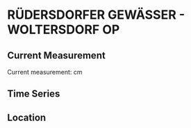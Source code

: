# RÜDERSDORFER GEWÄSSER - WOLTERSDORF OP

## Current Measurement

Current measurement: <Value topic="rivers/pegel-online/RÜG/WOLTERSDORF OP/measurementValue"/> cm

## Time Series

<TimeSeries topic="rivers/pegel-online/RÜG/WOLTERSDORF OP/measurementValue" period="week" />

## Location

<WorldMap>
  <Marker lat="52.44332341155427" lon="13.764873755326386" labelTopic="rivers/pegel-online/RÜG/WOLTERSDORF OP" />
</WorldMap>
